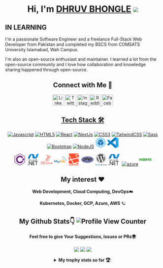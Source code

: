 <div align="center">

<h1>Hi, I'm <a href="https://www.linkedin.com/in/mianawais99/">DHRUV BHONGLE</a> <img src="https://media.giphy.com/media/hvRJCLFzcasrR4ia7z/giphy.gif" width="25px"></h1>
</div>

IN LEARNING 
------------------------
<p>I'm a passionate Software Engineer and a freelance Full-Stack Web Developer from Pakistan and completed my BSCS from COMSATS University Islamabad, Wah Campus.</p>

<p>I'm also an open-source enthusiast and maintainer. I learned a lot from the open-source community and I love how collaboration and knowledge sharing happened through open-source.</p>

<div align="center">

## Connect with Me 🤝

<a href="https://www.linkedin.com/in/mianawais99/" target="_blank"><img width="36" height="36" src="https://edent.github.io/SuperTinyIcons/images/svg/linkedin.svg" title="LinkedIn"/></a>
<a href="https://twitter.com/mianawais99/" target="_blank"><img width="36" height="36" src="https://edent.github.io/SuperTinyIcons/images/svg/twitter.svg"  title="Twitter"/>
<a href="https://www.instagram.com/mian.aws/" target="_blank"><img width="36" height="36" src="https://edent.github.io/SuperTinyIcons/images/svg/instagram.svg"  title="Instagram"/>
<a href="https://www.reddit.com/user/mianawais99/" target="_blank"><img width="36" height="36" src="https://edent.github.io/SuperTinyIcons/images/svg/reddit.svg"  title="Reddit"/>
 <a href="https://www.facebook.com/mianawais999/" target="_blank"><img width="36" height="36" src="https://edent.github.io/SuperTinyIcons/images/svg/facebook.svg"  title="Facebook"/>

## Tech Stack 🛠️

<p>
 <a href="https://developer.mozilla.org/en-US/docs/Web/JavaScript" target="_blank" rel="noreferrer"><img src="https://raw.githubusercontent.com/danielcranney/readme-generator/main/public/icons/skills/javascript-colored.svg" width="36" height="36" alt="Javascript" /></a>
<a href="https://developer.mozilla.org/en-US/docs/Glossary/HTML5" target="_blank" rel="noreferrer"><img src="https://raw.githubusercontent.com/danielcranney/readme-generator/main/public/icons/skills/html5-colored.svg" width="36" height="36" alt="HTML5" /></a>
<a href="https://reactjs.org/" target="_blank" rel="noreferrer"><img src="https://raw.githubusercontent.com/danielcranney/readme-generator/main/public/icons/skills/react-colored.svg" width="36" height="36" alt="React" /></a>
 <a href="https://nextjs.org/docs" target="_blank" rel="noreferrer"><img src="https://raw.githubusercontent.com/danielcranney/readme-generator/main/public/icons/skills/nextjs-colored-dark.svg" width="36" height="36" alt="NextJs" /></a>
<a href="https://www.w3.org/TR/CSS/#css" target="_blank" rel="noreferrer"><img src="https://raw.githubusercontent.com/danielcranney/readme-generator/main/public/icons/skills/css3-colored.svg" width="36" height="36" alt="CSS3" /></a>
<a href="https://tailwindcss.com/" target="_blank" rel="noreferrer"><img src="https://raw.githubusercontent.com/danielcranney/readme-generator/main/public/icons/skills/tailwindcss-colored.svg" width="36" height="36" alt="TailwindCSS" /></a>
<a href="https://sass-lang.com/" target="_blank" rel="noreferrer"><img src="https://raw.githubusercontent.com/danielcranney/readme-generator/main/public/icons/skills/sass-colored.svg" width="36" height="36" alt="Sass" /></a>
<a href="https://getbootstrap.com/" target="_blank" rel="noreferrer"><img src="https://raw.githubusercontent.com/danielcranney/readme-generator/main/public/icons/skills/bootstrap-colored.svg" width="36" height="36" alt="Bootstrap" /></a>
  <a href="https://nodejs.org/en/" target="_blank" rel="noreferrer"><img src="https://raw.githubusercontent.com/danielcranney/readme-generator/main/public/icons/skills/nodejs-colored.svg" width="36" height="36" alt="NodeJS" /></a>
 <a href="https://nodejs.org/en/" target="_blank" rel="noreferrer"><img src="https://github.com/devicons/devicon/blob/master/icons/webpack/webpack-original.svg" width="36" height="36" alt="WebPack" /></a>
 <a href="https://nodejs.org/en/" target="_blank" rel="noreferrer"><img src="https://github.com/devicons/devicon/blob/master/icons/vscode/vscode-original.svg" width="36" height="36" alt="VS Code" /></a>

 <a href="/https://dotnet.microsoft.com/en-us/apps/aspnet" target="_blank"> <img src="https://github.com/devicons/devicon/blob/master/icons/csharp/csharp-line.svg" alt="C Sharp" width="40" height="40"/></a>
 <a href="/https://dotnet.microsoft.com/en-us/apps/aspnet" target="_blank"> <img src="https://github.com/devicons/devicon/blob/master/icons/dot-net/dot-net-original-wordmark.svg" alt="asp dot net" width="40" height="40"/></a>
 <a href="/" target="_blank"> <img src="https://github.com/devicons/devicon/blob/master/icons/microsoftsqlserver/microsoftsqlserver-plain-wordmark.svg" alt="MSSQL Server" width="40" height="40"/></a>
 <a href="/" target="_blank"> <img src="https://github.com/devicons/devicon/blob/master/icons/mysql/mysql-original-wordmark.svg" alt="MySQL" width="40" height="40"/></a>
 <a href="/" target="_blank"> <img src="https://github.com/devicons/devicon/blob/master/icons/laravel/laravel-plain-wordmark.svg" alt="Laravel" width="40" height="40"/></a>
 <a href="/" target="_blank"> <img src="https://github.com/devicons/devicon/blob/master/icons/php/php-original.svg" alt="php" width="40" height="40"/></a>
 <a href="/" target="_blank"> <img src="https://github.com/devicons/devicon/blob/master/icons/wordpress/wordpress-original.svg" alt="WordPress" width="40" height="40"/></a>
 <a href="/" target="_blank"> <img src="https://github.com/devicons/devicon/blob/master/icons/dot-net/dot-net-original-wordmark.svg" alt="azure" width="40" height="40"/></a>
<a href="/" target="_blank"> <img src="https://www.vectorlogo.zone/logos/microsoft_azure/microsoft_azure-icon.svg" alt="azure" width="40" height="40"/></a>
<a href="/" target="_blank"> <img src="https://raw.githubusercontent.com/devicons/devicon/master/icons/nginx/nginx-original.svg" alt="nginx" width="40" height="40"/> </a>
 </p>
 
<div align="center">

## My interest ❤️ 

**Web Development, Cloud Computing, DevOps**☁️

**Kubernetes, Docker, GCP, Azure, AWS** 🪐
<!--
### Latest Tweets
<p><a href="https://twitter.com/mianawais99"><img src="https://github-readme-twitter.gazf.vercel.app/api?id=mianawais99&amp;layout=wide" alt="github-readme-twitter"></a></p>
-->


## My Github Stats👇 ![Profile View Counter](https://komarev.com/ghpvc/?username=mianawais99)

#### Feel free to give Your Suggestions, Issues or PRs🌍
<div>
<p align="center">
<a href="https://www.linkedin.com/in/mianawais99/" target="_blank">
  <img height="50%" width="auto" src ="https://github-readme-stats.vercel.app/api?username=mianawais99&show_icons=true&count_private=true&theme=darcula&hide_border=true&hide=issues,contribs&bg_color=00000000"></a>

<a href="https://www.linkedin.com/in/mianawais99/" target="_blank">
  <img height="50%" width="auto" src ="https://github-readme-stats.vercel.app/api/top-langs/?username=mianawais99&layout=compact&hide_border=true&theme=darcula&bg_color=00000000&langs_count=6&hide=jupyter%20notebook"></a>

<a href="https://www.linkedin.com/in/mianawais99/" target="_blank">
  <img src ="https://github-readme-streak-stats.herokuapp.com?user=mianawais99&theme=darcula&background=FFFFFF00&hide_border=true"></a>
  
</p>
 <details> 
  <summary> <b>My trophy stats so far 🏆</b>: </summary>
  <p align="center"> <a href="https://www.linkedin.com/in/mianawais99/" target="_blank">
  <img src="https://github-profile-trophy.vercel.app/?username=mianawais99&theme=flat&column=6&margin-w=10" alt="logo" height="160" align="center" /></a></p>
</details>

</div>
